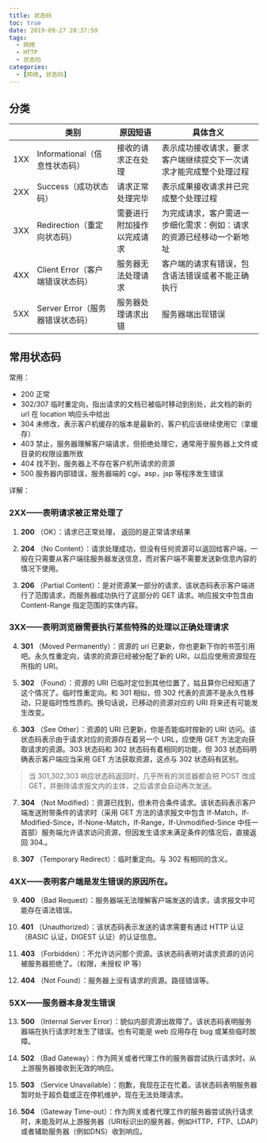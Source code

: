 ```yaml
---
title: 状态码
toc: true
date: 2019-09-27 20:37:59
tags:
  - 网络
  - HTTP
  - 状态码
categories:
  - [网络, 状态码]
---
```

## 分类

||类别|原因短语|具体含义|
|---|---|---|---|
|1XX|Informational（信息性状态码）|接收的请求正在处理|表示成功接收请求，要求客户端继续提交下一次请求才能完成整个处理过程|
|2XX|Success（成功状态码）|请求正常处理完毕|表示成果接收请求并已完成整个处理过程|
|3XX|Redirection（重定向状态码）|需要进行附加操作以完成请求|为完成请求，客户需进一步细化需求：例如：请求的资源已经移动一个新地址|
|4XX|Client Error（客户端错误状态码）|服务器无法处理请求|客户端的请求有错误，包含语法错误或者不能正确执行|
|5XX|Server Error（服务器错误状态码）|服务器处理请求出错|服务器端出现错误|

<!-- more -->

## 常用状态码

常用：

- 200 正常
- 302/307 临时重定向，指出请求的文档已被临时移动到别处，此文档的新的 url 在 location 响应头中给出
- 304 未修改，表示客户机缓存的版本是最新的，客户机应该继续使用它（拿缓存）
- 403 禁止，服务器理解客户端请求，但拒绝处理它，通常用于服务器上文件或目录的权限设置所致
- 404 找不到，服务器上不存在客户机所请求的资源
- 500 服务器内部错误，服务器端的 cgi，asp，jsp 等程序发生错误

详解：

### 2XX——表明请求被正常处理了

1. **200** （OK）：请求已正常处理， 返回的是正常请求结果

2. **204** （No Content）：请求处理成功，但没有任何资源可以返回给客户端，一般在只需要从客户端往服务器发送信息，而对客户端不需要发送新信息内容的情况下使用。

3. **206** （Partial Content）：是对资源某一部分的请求，该状态码表示客户端进行了范围请求，而服务器成功执行了这部分的 GET 请求。响应报文中包含由 Content-Range 指定范围的实体内容。

### 3XX——表明浏览器需要执行某些特殊的处理以正确处理请求

4. **301** （Moved Permanently）：资源的 uri 已更新，你也更新下你的书签引用吧。永久性重定向，请求的资源已经被分配了新的 URI，以后应使用资源现在所指的 URI。

5. **302** （Found）：资源的 URI 已临时定位到其他位置了，姑且算你已经知道了这个情况了。临时性重定向。和 301 相似，但 302 代表的资源不是永久性移动，只是临时性性质的。换句话说，已移动的资源对应的 URI 将来还有可能发生改变。

6. **303** （See Other）：资源的 URI 已更新，你是否能临时按新的 URI 访问。该状态码表示由于请求对应的资源存在着另一个 URL，应使用 GET 方法定向获取请求的资源。303 状态码和 302 状态码有着相同的功能，但 303 状态码明确表示客户端应当采用 GET 方法获取资源，这点与 302 状态码有区别。

> 当 301,302,303 响应状态码返回时，几乎所有的浏览器都会把 POST 改成 GET，并删除请求报文内的主体，之后请求会自动再次发送。

7. **304** （Not Modified）：资源已找到，但未符合条件请求。该状态码表示客户端发送附带条件的请求时（采用 GET 方法的请求报文中包含 If-Match，If-Modified-Since，If-None-Match，If-Range，If-Unmodified-Since 中任一首部）服务端允许请求访问资源，但因发生请求未满足条件的情况后，直接返回 304.。

8. **307** （Temporary Redirect）：临时重定向。与 302 有相同的含义。

### 4XX——表明客户端是发生错误的原因所在。

9. **400** （Bad Request）：服务器端无法理解客户端发送的请求，请求报文中可能存在语法错误。

10. **401** （Unauthorized）：该状态码表示发送的请求需要有通过 HTTP 认证（BASIC 认证，DIGEST 认证）的认证信息。

11. **403** （Forbidden）：不允许访问那个资源。该状态码表明对请求资源的访问被服务器拒绝了。（权限，未授权 IP 等）

12. **404** （Not Found）：服务器上没有请求的资源。路径错误等。

### 5XX——服务器本身发生错误

13. **500** （Internal Server Error）：貌似内部资源出故障了。该状态码表明服务器端在执行请求时发生了错误。也有可能是 web 应用存在 bug 或某些临时故障。

14. **502** （Bad Gateway）：作为网关或者代理工作的服务器尝试执行请求时，从上游服务器接收到无效的响应。

15. **503** （Service Unavailable）：抱歉，我现在正在忙着。该状态码表明服务器暂时处于超负载或正在停机维护，现在无法处理请求。

16. **504** （Gateway Time-out）：作为网关或者代理工作的服务器尝试执行请求时，未能及时从上游服务器（URI标识出的服务器，例如HTTP、FTP、LDAP）或者辅助服务器（例如DNS）收到响应。

